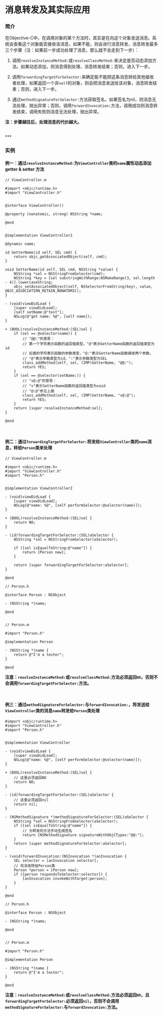 # 消息转发及其实际应用

### 简介

在Objective-C中，在调用对象的某个方法时，其实是在向这个对象发送消息。系统会查看这个对象能否接收该消息，如果不能，则会进行消息转发，消息转发最多三个步骤（注：如果前一步成功处理了消息，那么就不会走到下一步）：

1. 调用`resolveInstanceMethod:`或`resolveClassMethod:`来决定是否动态添加方法。如果动态添加，则消息得到处理，消息转发结束；否则，进入下一步。

2. 调用`forwardingTargetForSelector:`来确定能不能把这条消息转给其他接收者处理，如果返回一个非`self`的对象，则会把消息发送给该对象，消息转发结束；否则，进入下一步。

3. 通过`methodSignatureForSelector:`方法获取签名，如果签名为nil，则消息无法处理，抛出异常；否则，调用`forwardInvocation:`方法，调用成功则消息转发结束，调用失败则消息无法处理，抛出异常。

**注：步骤越往后，处理消息的代价越大。**


<br>
***
<br>


### 实例

#### 例一：通过`resolveInstanceMethod:`为`ViewController`类的`name`属性动态添加 getter & setter 方法

```
// ViewController.m

#import <objc/runtime.h>
#import "ViewController.h"


@interface ViewController()

@property (nonatomic, strong) NSString *name;

@end


@implementation ViewController2

@dynamic name;

id GetterName(id self, SEL cmd) {
    return objc_getAssociatedObject(self, cmd);
}

void SetterName(id self, SEL cmd, NSString *value) {
    NSString *sel = NSStringFromSelector(cmd);
    NSString *key = [sel substringWithRange:NSMakeRange(3, sel.length - 4)].lowercaseString;
    objc_setAssociatedObject(self, NSSelectorFromString(key), value, OBJC_ASSOCIATION_RETAIN_NONATOMIC);
}

- (void)viewDidLoad {
    [super viewDidLoad];
    [self setName:@"test"];
    NSLog(@"get name: %@", [self name]);
}

+ (BOOL)resolveInstanceMethod:(SEL)sel {
    if (sel == @selector(name)) {
        // "@@:"的意思：
        // 第一个字符表示函数的返回值类型，"@"表示GetterName函数的返回值类型为id
        // 后面的字符表示函数的参数类型，"@:"表示GetterName函数接收两个参数，
        // "@"表示参数类型为id，":"表示参数类型为SEL
        class_addMethod(self, sel, (IMP)GetterName, "@@:");
        return YES;
    }
    if (sel == @selector(setName:)) {
        // "v@:@"的意思：
        // "v"表示SetterName函数的返回值类型为void
        // "@:@"参见上面
        class_addMethod(self, sel, (IMP)SetterName, "v@:@");
        return YES;
    }
    return [super resolveInstanceMethod:sel];
}

@end
```

<br>

#### 例二：通过`forwardingTargetForSelector:`将发给`ViewController`类的`name`消息，转给`Person`类来处理

```
// ViewController.m

#import <objc/runtime.h>
#import "ViewController.h"
#import "Person.h"


@implementation ViewController2

- (void)viewDidLoad {
    [super viewDidLoad];
    NSLog(@"name: %@", [self performSelector:@selector(name)]);
}

+ (BOOL)resolveInstanceMethod:(SEL)sel {
    return NO;
}

- (id)forwardingTargetForSelector:(SEL)aSelector {
    NSString *sel = NSStringFromSelector(aSelector);
    
    if ([sel isEqualToString:@"name"]) {
        return [Person new];
    }
    
    return [super forwardingTargetForSelector:aSelector];
}

@end
```

```
// Person.h

@interface Person : NSObject

- (NSString *)name;

@end


// Person.m

#import "Person.h"

@implementation Person

- (NSString *)name {
    return @"I'm a tester";
}

@end
```

**注意：`resolveInstanceMethod:`或`resolveClassMethod:`方法必须返回`NO`，否则不会调用`forwardingTargetForSelector:`方法。**

<br>

#### 例三：通过`methodSignatureForSelector:`与`forwardInvocation:`，将发送给`ViewController`类的消息`name`转发给`Person`类处理

```
#import <objc/runtime.h>
#import "ViewController.h"
#import "Person.h"


@implementation ViewController

- (void)viewDidLoad {
    [super viewDidLoad];
    NSLog(@"name: %@", [self performSelector:@selector(name)]);
}

+ (BOOL)resolveInstanceMethod:(SEL)sel {
    // 这里必须返回NO
    return NO;
}

- (id)forwardingTargetForSelector:(SEL)aSelector {
    // 这里必须返回nil
    return nil;
}

- (NSMethodSignature *)methodSignatureForSelector:(SEL)aSelector {
    NSString *sel = NSStringFromSelector(aSelector);
    if ([sel isEqualToString:@"name"]) {
        // 为转发的方法手动生成签名
        return [NSMethodSignature signatureWithObjCTypes:"@@:"];
    }
    return [super methodSignatureForSelector:aSelector];
}

- (void)forwardInvocation:(NSInvocation *)anInvocation {
    SEL selector = [anInvocation selector];
    // 将消息转给Person类
    Person *person = [Person new];
    if ([person respondsToSelector:selector]) {
        [anInvocation invokeWithTarget:person];
    }
}

@end
```

```
// Person.h

@interface Person : NSObject

- (NSString *)name;

@end


// Person.m

#import "Person.h"

@implementation Person

- (NSString *)name {
    return @"I'm a tester";
}

@end
```

**注意：`resolveInstanceMethod:`或`resolveClassMethod:`方法必须返回`NO`，且`forwardingTargetForSelector:`必须返回`nil`，否则不会调用`methodSignatureForSelector:`与`forwardInvocation:`方法。**